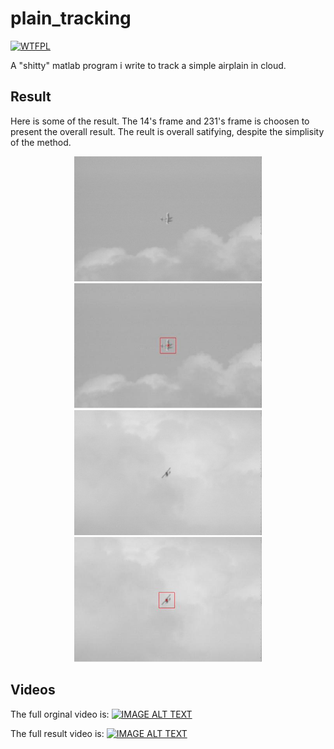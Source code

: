 # plain_tracking

<a href="http://www.wtfpl.net/"><img
       src="http://www.wtfpl.net/wp-content/uploads/2012/12/wtfpl-badge-4.png"
       width="80" height="15" alt="WTFPL" /></a>

A "shitty" matlab program i write to track a simple airplain in cloud.

## Result

Here is some of the result. The 14's frame and 231's frame is choosen to present the overall result. The reult is overall satifying, despite the simplisity of the method.

<div align="center">
    <img src="https://raw.githubusercontent.com/ninn55/plain_tracking/master/assets/image/original/record14.bmp" height="200px">
    <img src="https://raw.githubusercontent.com/ninn55/plain_tracking/master/assets/image/result/record14.bmp" height="200px">
</div>

<div align="center">
    <img src="https://raw.githubusercontent.com/ninn55/plain_tracking/master/assets/image/original/record231.bmp" height="200px">
    <img src="https://raw.githubusercontent.com/ninn55/plain_tracking/master/assets/image/result/record231.bmp" height="200px">
</div>

## Videos

The full orginal video is:
[![IMAGE ALT TEXT](http://img.youtube.com/vi/TTK1KIsNcz8/0.jpg)](http://www.youtube.com/watch?v=TTK1KIsNcz8 "plain_tracking_original")

The full result video is:
[![IMAGE ALT TEXT](http://img.youtube.com/vi/8YALXfukCD0/0.jpg)](http://www.youtube.com/watch?v=8YALXfukCD0 "plain_tracking_original")

